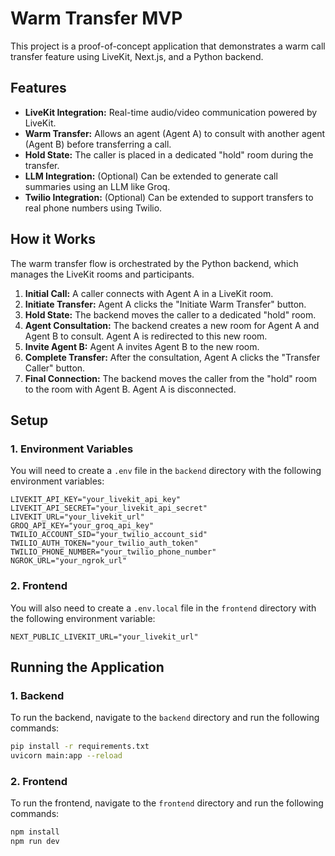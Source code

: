 # Warm Transfer MVP

This project is a proof-of-concept application that demonstrates a warm call transfer feature using LiveKit, Next.js, and a Python backend.

## Features

*   **LiveKit Integration:** Real-time audio/video communication powered by LiveKit.
*   **Warm Transfer:** Allows an agent (Agent A) to consult with another agent (Agent B) before transferring a call.
*   **Hold State:** The caller is placed in a dedicated "hold" room during the transfer.
*   **LLM Integration:** (Optional) Can be extended to generate call summaries using an LLM like Groq.
*   **Twilio Integration:** (Optional) Can be extended to support transfers to real phone numbers using Twilio.

## How it Works

The warm transfer flow is orchestrated by the Python backend, which manages the LiveKit rooms and participants.

1.  **Initial Call:** A caller connects with Agent A in a LiveKit room.
2.  **Initiate Transfer:** Agent A clicks the "Initiate Warm Transfer" button.
3.  **Hold State:** The backend moves the caller to a dedicated "hold" room.
4.  **Agent Consultation:** The backend creates a new room for Agent A and Agent B to consult. Agent A is redirected to this new room.
5.  **Invite Agent B:** Agent A invites Agent B to the new room.
6.  **Complete Transfer:** After the consultation, Agent A clicks the "Transfer Caller" button.
7.  **Final Connection:** The backend moves the caller from the "hold" room to the room with Agent B. Agent A is disconnected.

## Setup

### 1. Environment Variables

You will need to create a `.env` file in the `backend` directory with the following environment variables:

```
LIVEKIT_API_KEY="your_livekit_api_key"
LIVEKIT_API_SECRET="your_livekit_api_secret"
LIVEKIT_URL="your_livekit_url"
GROQ_API_KEY="your_groq_api_key"
TWILIO_ACCOUNT_SID="your_twilio_account_sid"
TWILIO_AUTH_TOKEN="your_twilio_auth_token"
TWILIO_PHONE_NUMBER="your_twilio_phone_number"
NGROK_URL="your_ngrok_url"
```

### 2. Frontend

You will also need to create a `.env.local` file in the `frontend` directory with the following environment variable:

```
NEXT_PUBLIC_LIVEKIT_URL="your_livekit_url"
```

## Running the Application

### 1. Backend

To run the backend, navigate to the `backend` directory and run the following commands:

```bash
pip install -r requirements.txt
uvicorn main:app --reload
```

### 2. Frontend

To run the frontend, navigate to the `frontend` directory and run the following commands:

```bash
npm install
npm run dev
```


